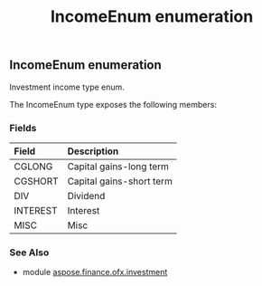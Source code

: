 ﻿---
title: IncomeEnum enumeration
second_title: Aspose.Finance for Python via .NET API References
description: 
type: docs
weight: 900
url: /python-net/aspose.finance.ofx.investment/incomeenum/
is_root: false
---

## IncomeEnum enumeration

Investment income type enum.



The IncomeEnum type exposes the following members:

### Fields
| Field | Description |
| :- | :- |
| CGLONG | Capital gains-long term |
| CGSHORT | Capital gains-short term |
| DIV | Dividend |
| INTEREST | Interest |
| MISC | Misc |


### See Also

* module [aspose.finance.ofx.investment](../)
